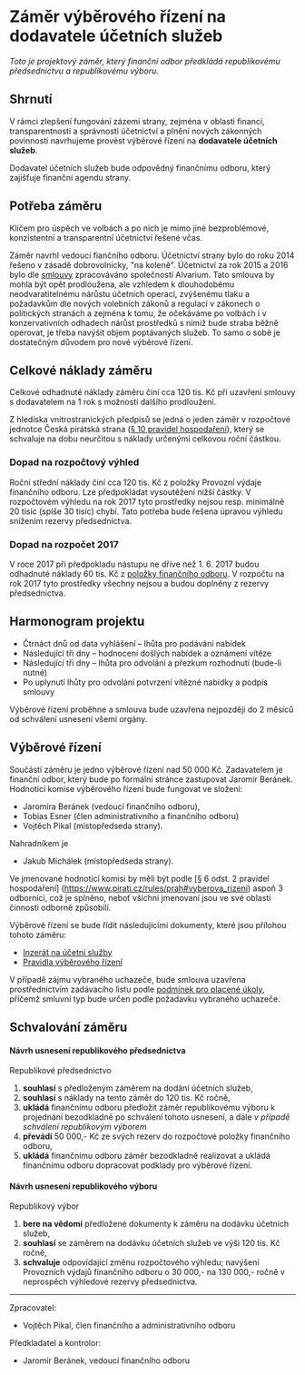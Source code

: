 # Záměr výběrového řízení na dodavatele účetních služeb

*Toto je projektový záměr, který finanční odbor předkládá republikovému předsednictvu a republikovému výboru.*

## Shrnutí

V rámci zlepšení fungování zázemí strany, zejména v oblasti financí, transparentnosti a správnosti účetnictví a plnění nových zákonných povinnosti navrhujeme provést výběrové řízení na **dodavatele účetních služeb**.

Dodavatel účetních služeb bude odpovědný finančnímu odboru, který zajišťuje finanční agendu strany.

## Potřeba záměru

Klíčem pro úspěch ve volbách a po nich je mimo jiné bezproblémové, konzistentní a transparentní účetnictví řešené včas.  

Záměr navrhl vedoucí fiančního odboru. Účetnictví strany bylo do roku 2014 řešeno v zásadě dobrovolnicky, "na koleně". Účetnictví za rok 2015 a 2016 bylo dle [smlouvy](https://smlouvy.pirati.cz/smlouvy/2015/12/2/ucto-2015/) zpracováváno společností Alvarium.
Tato smlouva by mohla být opět prodloužena, ale vzhledem k dlouhodobému neodvaratitelnému nárůstu účetních operací, zvýšenému tlaku a požadavkům dle nových volebních zákonů a regulací v zákonech o politických stranách a zejména k tomu, že očekáváme po volbách i v konzervativních odhadech nárůst prostředků s nimiž bude straba běžně operovat, je třeba navýšit objem poptávaných služeb. To samo o sobě je dostatečným důvodem pro nové výběrové řízení.

## Celkové náklady záměru

Celkové odhadnuté náklady záměru činí cca 120 tis. Kč při uzavření smlouvy s dodavatelem na 1 rok s možností dalšího prodloužení. 

Z hlediska vnitrostranických předpisů se jedná o jeden záměr v rozpočtové jednotce Česká pirátská strana ([§ 10 pravidel hospodaření][prah]), který se schvaluje na dobu neurčitou s náklady určenými celkovou roční částkou. 

[prah]: https://www.pirati.cz/rules/prah


### Dopad na rozpočtový výhled

Roční střední náklady činí cca 120 tis. Kč z položky Provozní výdaje finančního odboru. Lze předpokládat vysoutěžení nižší částky. V rozpočtovém výhledu na rok 2017 tyto prostředky nejsou resp. minimálně 20 tisíc (spíše 30 tisíc) chybí. Tato potřeba bude řešena úpravou výhledu snížením rezervy předsednictva.

### Dopad na rozpočet 2017		
		
V roce 2017 při předpokladu nástupu ne dříve než 1. 6. 2017 budou odhadnuté náklady 60 tis. Kč z [položky finančního odboru](https://wiki.pirati.cz/fo/hospodareni2017/rozpocty/strana/212700001). V rozpočtu na rok 2017 tyto prostředky všechny nejsou a budou doplněny z rezervy předsednictva.

Harmonogram projektu
--------------------

* Čtrnáct dnů od data vyhlášení – lhůta pro podávání nabídek
* Následující tři dny – hodnocení došlých nabídek a oznámení vítěze
* Následující tři dny – lhůta pro odvolání a přezkum rozhodnutí (bude-li nutné)
* Po uplynutí lhůty pro odvolání potvrzení vítězné nabídky a podpis smlouvy

Výběrové řízení proběhne a smlouva bude uzavřena nejpozději do 2 měsíců od schválení usnesení všemi orgány.

Výběrové řízení
----------------

Součástí záměru je jedno výběrové řízení nad 50 000 Kč.
Zadavatelem je finanční odbor, který bude po formální stránce zastupovat Jaromír Beránek. Hodnoticí komise výběrového řízení bude fungovat ve složení: 

* Jaromíra Beránek (vedoucí finančního odboru),
* Tobias Esner (člen administrativního a finančního odboru)  
* Vojtěch Pikal (místopředseda strany).

Nahradníkem je
* Jakub Michálek (místopředseda strany).

Ve jmenované hodnoticí komisi by měli být podle [§ 6 odst. 2 pravidel hospodaření] (https://www.pirati.cz/rules/prah#vyberova_rizeni) aspoň 3 odborníci, což je splněno, neboť všichni jmenovaní jsou ve své oblasti činnosti odborně způsobilí.

Výběrové řízení se bude řídit následujícími dokumenty, které jsou přílohou tohoto záměru:

* [Inzerát na účetní služby](readme.md)
* [Pravidla výběrového řízení](pravidla.md)

V případě zájmu vybraného uchazeče, bude smlouva uzavřena prostřednictvím zadávacího listu podle [podmínek pro placené úkoly][podminky], přičemž smluvní typ bude určen podle požadavku vybraného uchazeče.

[podminky]: https://github.com/pirati-cz/sablony/blob/4b07ba675434ee634c527909d537122264cc712e/ukoly/podminky/podminky.md

Schvalování záměru
------------------

#### Návrh usnesení republikového předsednictva

Republikové předsednictvo

1. **souhlasí** s předloženým záměrem na dodání účetních služeb,
2. **souhlasí** s náklady na tento záměr do 120 tis. Kč ročně,
3. **ukládá** finančnímu odboru předložit záměr republikovému výboru k projednání bezodkladně po schválení tohoto usnesení, a dále *v případě schválení republikovým výborem*
4. **převádí** 50 000,- Kč ze svých rezerv do rozpočtové položky finančního odboru,
5. **ukládá** finančnímu odboru záměr bezodkladně realizovat a ukládá finančnímu odboru dopracovat podklady pro výběrové řízení.

#### Návrh usnesení republikového výboru

Republikový výbor

1. **bere na vědomí** předložené dokumenty k záměru na dodávku účetních služeb,
2. **souhlasí** se záměrem na dodávku účetních služeb ve výši 120 tis. Kč ročně,
3. **schvaluje** odpovídající změnu rozpočtového výhledu; navýšení Provozních výdajů finančního odboru o 30 000,- na 130 000,- ročně v neprospěch výhledové rezervy předsednictva. 


---

Zpracovatel:

* Vojtěch Pikal, člen finančního a administrativního odboru

Předkladatel a kontrolor:

* Jaromír Beránek, vedoucí finančního odboru
